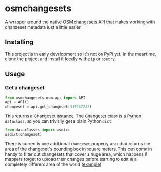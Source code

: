# osmchangesets

A wrapper around the [native OSM changesets API](https://wiki.openstreetmap.org/wiki/API_v0.6#Changesets_2) that makes working with changeset metadata just a little easier.

## Installing

This project is in early development so it's not on PyPi yet. In the meantime, clone the project and install it locally with `pip` or `poetry`.

## Usage

### Get a changeset

```python
from osmchangesets.osm.api import API
api = API()
changeset = api.get_changeset(147937232)
```

This returns a Changeset instance. The Changeset class is a Python `dataclass`, so you can trivially get a plain Python `dict`:

```python
from dataclasses import asdict
asdict(changeset)
```

There is currently one additional `Changeset` property `area` that returns the area of the changeset's bounding box in square meters. This can come in handy to filter out changesets that cover a huge area, which happens if mappers forget to upload their changes before starting to edit in a completely different area of the world ([example](https://www.openstreetmap.org/changeset/147900904))